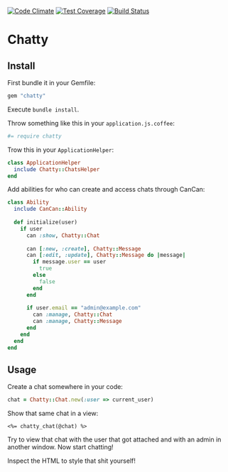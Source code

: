 [![Code Climate](https://codeclimate.com/github/kaspernj/chatty.png)](https://codeclimate.com/github/kaspernj/chatty)
[![Test Coverage](https://codeclimate.com/github/kaspernj/chatty/badges/coverage.svg)](https://codeclimate.com/github/kaspernj/chatty)
[![Build Status](https://img.shields.io/shippable/540e7b9a3479c5ea8f9ec203.svg)](https://app.shippable.com/projects/540e7b9a3479c5ea8f9ec203/builds/latest)

# Chatty

## Install

First bundle it in your Gemfile:
```ruby
gem "chatty"
```

Execute `bundle install`.

Throw something like this in your `application.js.coffee`:
```coffeescript
#= require chatty
```

Trow this in your `ApplicationHelper`:
```ruby
class ApplicationHelper
  include Chatty::ChatsHelper
end
```

Add abilities for who can create and access chats through CanCan:
```ruby
class Ability
  include CanCan::Ability
  
  def initialize(user)
    if user
      can :show, Chatty::Chat
      
      can [:new, :create], Chatty::Message
      can [:edit, :update], Chatty::Message do |message|
        if message.user == user
          true
        else
          false
        end
      end
      
      if user.email == "admin@example.com"
        can :manage, Chatty::Chat
        can :manage, Chatty::Message
      end
    end
  end
end
```

## Usage
Create a chat somewhere in your code:
```ruby
chat = Chatty::Chat.new(:user => current_user)
```

Show that same chat in a view:
```erb
<%= chatty_chat(@chat) %>
```

Try to view that chat with the user that got attached and with an admin in another window. Now start chatting!

Inspect the HTML to style that shit yourself!
